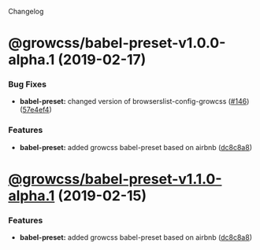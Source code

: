 Changelog

# @growcss/babel-preset-v1.0.0-alpha.1 (2019-02-17)


### Bug Fixes

* **babel-preset:** changed version of browserslist-config-growcss ([#146](https://github.com/growcss/growcss/issues/146)) ([57e4ef4](https://github.com/growcss/growcss/commit/57e4ef4))


### Features

* **babel-preset:** added growcss babel-preset based on airbnb ([dc8c8a8](https://github.com/growcss/growcss/commit/dc8c8a8))

# [@growcss/babel-preset-v1.1.0-alpha.1](https://github.com/growcss/growcss/compare/v1.0.2...v1.1.0-alpha.1@alpha) (2019-02-15)


### Features

* **babel-preset:** added growcss babel-preset based on airbnb ([dc8c8a8](https://github.com/growcss/growcss/commit/dc8c8a8))

